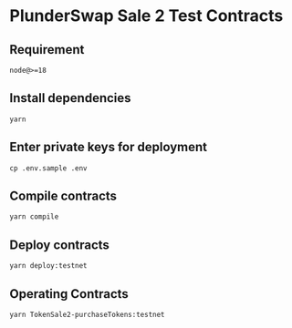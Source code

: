 # PlunderSwap Sale 2 Test Contracts

## Requirement

`node@>=18`

## Install dependencies

`yarn`

## Enter private keys for deployment

`cp .env.sample .env`

## Compile contracts

`yarn compile`

## Deploy contracts

```
yarn deploy:testnet
```

## Operating Contracts

```
yarn TokenSale2-purchaseTokens:testnet
```
